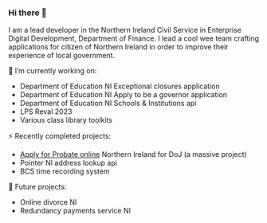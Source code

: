 ### Hi there 👋

I am a lead developer in the Northern Ireland Civil Service in Enterprise Digital Development, Department of Finance.
I lead a cool wee team crafting applications for citizen of Northern Ireland in order to improve their experience of local government.

🔭 I’m currently working on:
- Department of Education NI Exceptional closures application
- Department of Education NI Apply to be a governor application
- Department of Education NI Schools & Institutions api
- LPS Reval 2023
- Various class library toolkits

⚡ Recently completed projects:
- <a href="https://check-eligibility.nidirect.gov.uk/probate">Apply for Probate online</a> Northern Ireland for DoJ (a massive project)
- Pointer NI address lookup api
- BCS time recording system

:ship: Future projects:

- Online divorce NI
- Redundancy payments service NI
<!--
**MichaelStevenson2207/MichaelStevenson2207** is a ✨ _special_ ✨ repository because its `README.md` (this file) appears on your GitHub profile.

Here are some ideas to get you started:

- 🔭 I’m currently working on ...
- 🌱 I’m currently learning ...
- 👯 I’m looking to collaborate on ...
- 🤔 I’m looking for help with ...
- 💬 Ask me about ...
- 📫 How to reach me: ...
- 😄 Pronouns: ...
- ⚡ Fun fact: ...
-->

